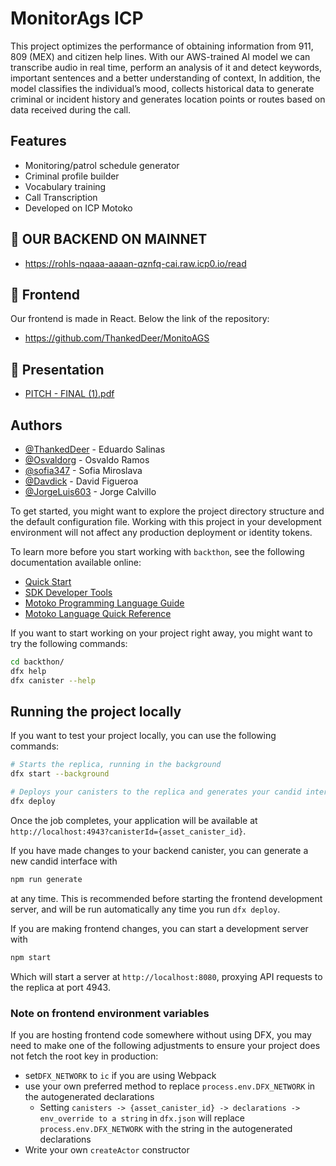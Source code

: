 
# MonitorAgs ICP

This project optimizes the performance of obtaining information from 911, 809 (MEX) and citizen help lines.
With our AWS-trained AI model we can transcribe audio in real time, perform an analysis of it and detect keywords, important sentences and a better understanding of context, In addition, the model classifies the individual’s mood, collects historical data to generate criminal or incident history and generates location points or routes based on data received during the call.


## Features

- Monitoring/patrol schedule generator
- Criminal profile builder
- Vocabulary training
- Call Transcription
- Developed on ICP Motoko

## 🔗 OUR BACKEND ON MAINNET
- https://rohls-nqaaa-aaaan-qznfq-cai.raw.icp0.io/read
## 🔗 Frontend

Our frontend is made in React.
Below the link of the repository:
- https://github.com/ThankedDeer/MonitoAGS

## 🔗 Presentation
- [PITCH - FINAL (1).pdf](https://github.com/user-attachments/files/17498254/PITCH.-.FINAL.1.pdf)


## Authors

- [@ThankedDeer](https://github.com/ThankedDeer) - Eduardo Salinas
- [@Osvaldorg](https://github.com/Osvaldorg) - Osvaldo Ramos
- [@sofia347](https://github.com/sofia347) - Sofia Miroslava
- [@Davdick](https://github.com/Davdick) - David Figueroa
- [@JorgeLuis603](https://github.com/JorgeLuis603) - Jorge Calvillo

To get started, you might want to explore the project directory structure and the default configuration file. Working with this project in your development environment will not affect any production deployment or identity tokens.

To learn more before you start working with `backthon`, see the following documentation available online:

- [Quick Start](https://internetcomputer.org/docs/current/developer-docs/setup/deploy-locally)
- [SDK Developer Tools](https://internetcomputer.org/docs/current/developer-docs/setup/install)
- [Motoko Programming Language Guide](https://internetcomputer.org/docs/current/motoko/main/motoko)
- [Motoko Language Quick Reference](https://internetcomputer.org/docs/current/motoko/main/language-manual)

If you want to start working on your project right away, you might want to try the following commands:

```bash
cd backthon/
dfx help
dfx canister --help
```

## Running the project locally

If you want to test your project locally, you can use the following commands:

```bash
# Starts the replica, running in the background
dfx start --background

# Deploys your canisters to the replica and generates your candid interface
dfx deploy
```

Once the job completes, your application will be available at `http://localhost:4943?canisterId={asset_canister_id}`.

If you have made changes to your backend canister, you can generate a new candid interface with

```bash
npm run generate
```

at any time. This is recommended before starting the frontend development server, and will be run automatically any time you run `dfx deploy`.

If you are making frontend changes, you can start a development server with

```bash
npm start
```

Which will start a server at `http://localhost:8080`, proxying API requests to the replica at port 4943.

### Note on frontend environment variables

If you are hosting frontend code somewhere without using DFX, you may need to make one of the following adjustments to ensure your project does not fetch the root key in production:

- set`DFX_NETWORK` to `ic` if you are using Webpack
- use your own preferred method to replace `process.env.DFX_NETWORK` in the autogenerated declarations
  - Setting `canisters -> {asset_canister_id} -> declarations -> env_override to a string` in `dfx.json` will replace `process.env.DFX_NETWORK` with the string in the autogenerated declarations
- Write your own `createActor` constructor
